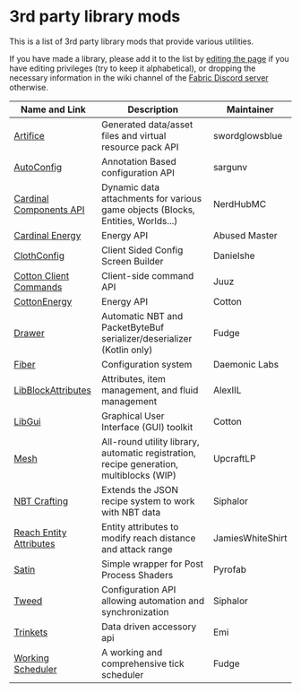 # 3rd party library mods

This is a list of 3rd party library mods that provide various utilities.

If you have made a library, please add it to the list by [editing the
page](.) if you have editing privileges
(try to keep it alphabetical), or dropping the necessary information in
the wiki channel of the [Fabric Discord
server](https://discord.gg/v6v4pMv) otherwise.

| Name and Link                                                                          | Description                                                                             | Maintainer       |
| -------------------------------------------------------------------------------------- | --------------------------------------------------------------------------------------- | ---------------- |
| [Artifice](https://github.com/artificemc/artifice)                                     | Generated data/asset files and virtual resource pack API                                | swordglowsblue   |
| [AutoConfig](https://www.curseforge.com/minecraft/mc-mods/auto-config)                 | Annotation Based configuration API                                                      | sargunv          |
| [Cardinal Components API](https://github.com/NerdHubMC/Cardinal-Components-API)        | Dynamic data attachments for various game objects (Blocks, Entities, Worlds...)         | NerdHubMC        |
| [Cardinal Energy](https://github.com/NerdHubMC/Cardinal-Energy)                        | Energy API                                                                              | Abused Master    |
| [ClothConfig](https://www.curseforge.com/minecraft/mc-mods/cloth-config)               | Client Sided Config Screen Builder                                                      | Danielshe        |
| [Cotton Client Commands](https://github.com/CottonMC/ClientCommands)                   | Client-side command API                                                                 | Juuz             |
| [CottonEnergy](https://github.com/CottonMC/CottonEnergy)                               | Energy API                                                                              | Cotton           |
| [Drawer](https://github.com/natanfudge/Fabric-Drawer/blob/master/README.md)            | Automatic NBT and PacketByteBuf serializer/deserializer (Kotlin only)                   | Fudge            |
| [Fiber](https://github.com/DaemonicLabs/fiber)                                         | Configuration system                                                                    | Daemonic Labs    |
| [LibBlockAttributes](https://github.com/AlexIIL/LibBlockAttributes)                    | Attributes, item management, and fluid management                                       | AlexIIL          |
| [LibGui](https://github.com/CottonMC/LibGui)                                           | Graphical User Interface (GUI) toolkit                                                  | Cotton           |
| [Mesh](https://github.com/GlassPane/Mesh)                                              | All-round utility library, automatic registration, recipe generation, multiblocks (WIP) | UpcraftLP        |
| [NBT Crafting](https://github.com/Siphalor/nbt-crafting)                               | Extends the JSON recipe system to work with NBT data                                    | Siphalor         |
| [Reach Entity Attributes](https://github.com/JamiesWhiteShirt/reach-entity-attributes) | Entity attributes to modify reach distance and attack range                             | JamiesWhiteShirt |
| [Satin](https://github.com/Ladysnake/Satin)                                            | Simple wrapper for Post Process Shaders                                                 | Pyrofab          |
| [Tweed](https://github.com/Siphalor/tweed-api)                                         | Configuration API allowing automation and synchronization                               | Siphalor         |
| [Trinkets](https://github.com/emilyploszaj/trinkets)                                   | Data driven accessory api                                                               | Emi              |
| [Working Scheduler](https://github.com/natanfudge/Working-Scheduler)                   | A working and comprehensive tick scheduler                                              | Fudge            |
